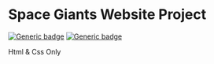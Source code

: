 # Space Giants Website Project

[![Generic badge](https://img.shields.io/badge/best%20practice-pass-<COLOR>.svg)](https://shields.io/) [![Generic badge](https://img.shields.io/badge/responsive%20design-pass-blue.svg)](https://shields.io/)

Html & Css Only
